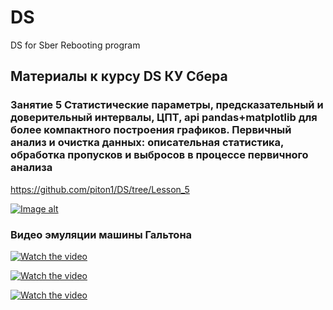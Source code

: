 # DS
DS for Sber Rebooting program

## Материалы к курсу DS КУ Сбера 

### Занятие 5 Статистические параметры, предсказательный и доверительный интервалы, ЦПТ, api pandas+matplotlib для более компактного построения графиков. Первичный анализ и очистка данных: описательная статистика, обработка пропусков и выбросов в процессе первичного анализа

https://github.com/piton1/DS/tree/Lesson_5

[![Image alt](https://github.com/piton1/DA/blob/main/quant.png)](https://github.com/piton1/DS/blob/Lesson_5/%D0%97%D0%B0%D0%BD%D1%8F%D1%82%D0%B8%D0%B5%206v1.pdf)

### Видео эмуляции машины Гальтона

[![Watch the video](https://img.youtube.com/vi/B0e26gjXk4k/maxresdefault.jpg)](https://youtu.be/B0e26gjXk4k)
 
[![Watch the video](https://img.youtube.com/vi/6JmLlsW6AQg/maxresdefault.jpg)](https://youtu.be/6JmLlsW6AQg)

[![Watch the video](https://img.youtube.com/vi/afSYnLSTHrk/maxresdefault.jpg)](https://youtu.be/afSYnLSTHrk)
